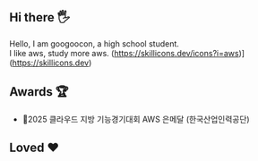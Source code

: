 ## Hi there 🖐️
Hello, I am googoocon, a high school student.</br>
I like aws, study more aws.
(https://skillicons.dev/icons?i=aws)](https://skillicons.dev)
## Awards 🏆
- 🥈2025 클라우드 지방 기능경기대회 AWS 은메달 (한국산업인력공단)

## Loved ❤️
